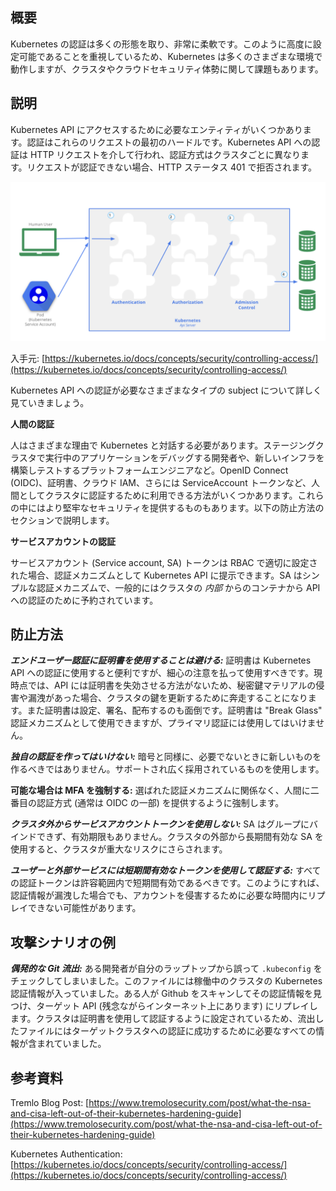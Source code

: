 ## 概要
Kubernetes の認証は多くの形態を取り、非常に柔軟です。このように高度に設定可能であることを重視しているため、Kubernetes は多くのさまざまな環境で動作しますが、クラスタやクラウドセキュリティ体勢に関して課題もあります。


## 説明
Kubernetes API にアクセスするために必要なエンティティがいくつかあります。認証はこれらのリクエストの最初のハードルです。Kubernetes API への認証は HTTP リクエストを介して行われ、認証方式はクラスタごとに異なります。リクエストが認証できない場合、HTTP ステータス 401 で拒否されます。

![Kubernetes Authentication](/assets/images/kubernetes-auth.png)

入手元: [https://kubernetes.io/docs/concepts/security/controlling-access/](https://kubernetes.io/docs/concepts/security/controlling-access/)

Kubernetes API への認証が必要なさまざまなタイプの subject について詳しく見ていきましょう。

**人間の認証** 

人はさまざまな理由で Kubernetes と対話する必要があります。ステージングクラスタで実行中のアプリケーションをデバッグする開発者や、新しいインフラを構築しテストするプラットフォームエンジニアなど。OpenID Connect (OIDC)、証明書、クラウド IAM、さらには ServiceAccount トークンなど、人間としてクラスタに認証するために利用できる方法がいくつかあります。これらの中にはより堅牢なセキュリティを提供するものもあります。以下の防止方法のセクションで説明します。

**サービスアカウントの認証** 

サービスアカウント (Service account, SA) トークンは RBAC で適切に設定された場合、認証メカニズムとして Kubernetes API に提示できます。SA はシンプルな認証メカニズムで、一般的にはクラスタの *内部* からのコンテナから API への認証のために予約されています。

## 防止方法
***エンドユーザー認証に証明書を使用することは避ける:*** 証明書は Kubernetes API への認証に使用すると便利ですが、細心の注意を払って使用すべきです。現時点では、API には証明書を失効させる方法がないため、秘密鍵マテリアルの侵害や漏洩があった場合、クラスタの鍵を更新するために奔走することになります。また証明書は設定、署名、配布するのも面倒です。証明書は "Break Glass" 認証メカニズムとして使用できますが、プライマリ認証には使用してはいけません。

***独自の認証を作ってはいけない:*** 暗号と同様に、必要でないときに新しいものを作るべきではありません。サポートされ広く採用されているものを使用します。

**可能な場合は MFA を強制する:** 選ばれた認証メカニズムに関係なく、人間に二番目の認証方式 (通常は OIDC の一部) を提供するように強制します。

***クラスタ外からサービスアカウントトークンを使用しない:*** SA はグループにバインドできず、有効期限もありません。クラスタの外部から長期間有効な SA を使用すると、クラスタが重大なリスクにさらされます。

***ユーザーと外部サービスには短期間有効なトークンを使用して認証する:*** すべての認証トークンは許容範囲内で短期間有効であるべきです。このようにすれば、認証情報が漏洩した場合でも、アカウントを侵害するために必要な時間内にリプレイできない可能性があります。

## 攻撃シナリオの例

***偶発的な Git 流出:*** ある開発者が自分のラップトップから誤って `.kubeconfig` をチェックしてしまいました。このファイルには稼働中のクラスタの Kubernetes 認証情報が入っていました。ある人が Github をスキャンしてその認証情報を見つけ、ターゲット API (残念ながらインターネット上にあります) にリプレイします。クラスタは証明書を使用して認証するように設定されているため、流出したファイルにはターゲットクラスタへの認証に成功するために必要なすべての情報が含まれていました。

## 参考資料

Tremlo Blog Post: [https://www.tremolosecurity.com/post/what-the-nsa-and-cisa-left-out-of-their-kubernetes-hardening-guide](https://www.tremolosecurity.com/post/what-the-nsa-and-cisa-left-out-of-their-kubernetes-hardening-guide)

Kubernetes Authentication: [https://kubernetes.io/docs/concepts/security/controlling-access/](https://kubernetes.io/docs/concepts/security/controlling-access/)
